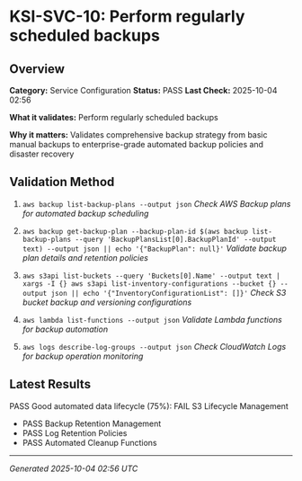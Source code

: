 # KSI-SVC-10: Perform regularly scheduled backups

## Overview

**Category:** Service Configuration
**Status:** PASS
**Last Check:** 2025-10-04 02:56

**What it validates:** Perform regularly scheduled backups

**Why it matters:** Validates comprehensive backup strategy from basic manual backups to enterprise-grade automated backup policies and disaster recovery

## Validation Method

1. `aws backup list-backup-plans --output json`
   *Check AWS Backup plans for automated backup scheduling*

2. `aws backup get-backup-plan --backup-plan-id $(aws backup list-backup-plans --query 'BackupPlansList[0].BackupPlanId' --output text) --output json || echo '{"BackupPlan": null}'`
   *Validate backup plan details and retention policies*

3. `aws s3api list-buckets --query 'Buckets[0].Name' --output text | xargs -I {} aws s3api list-inventory-configurations --bucket {} --output json || echo '{"InventoryConfigurationList": []}'`
   *Check S3 bucket backup and versioning configurations*

4. `aws lambda list-functions --output json`
   *Validate Lambda functions for backup automation*

5. `aws logs describe-log-groups --output json`
   *Check CloudWatch Logs for backup operation monitoring*

## Latest Results

PASS Good automated data lifecycle (75%): FAIL S3 Lifecycle Management
- PASS Backup Retention Management
- PASS Log Retention Policies
- PASS Automated Cleanup Functions

---
*Generated 2025-10-04 02:56 UTC*